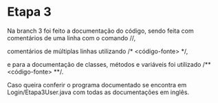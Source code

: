 # Etapa 3
Na branch 3 foi feito a documentação do código, sendo feita com comentários de uma linha com o comando //,

comentários de múltiplas linhas utilizando /* <código-fonte> */, 

e para a documentação de classes, métodos e variáveis foi utilizado /** <código-fonte> **/.

Caso queira conferir o programa documentado se encontra em Login/Etapa3User.java
com todas as documentações em inglês.
